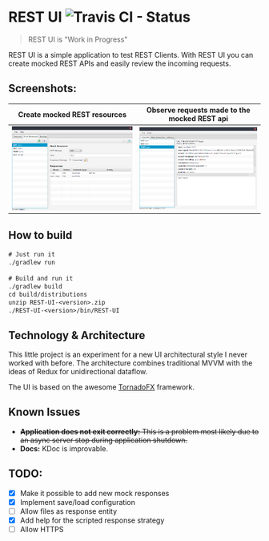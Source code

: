 # REST UI ![Travis CI - Status](https://travis-ci.org/Schlangguru/rest-ui.svg?branch=master)
> REST UI is "Work in Progress"

REST UI is a simple application to test REST Clients.
With REST UI you can create mocked REST APIs and easily review the incoming requests.

## Screenshots:

| **Create mocked REST resources** | **Observe requests made to the mocked REST api** |
| --- | --- |
| ![RequestsView](./screenshots/MockResources.png) | ![RequestsView](./screenshots/Requests.png) |

## How to build
```
# Just run it
./gradlew run

# Build and run it
./gradlew build
cd build/distributions
unzip REST-UI-<version>.zip
./REST-UI-<version>/bin/REST-UI
```


## Technology & Architecture
This little project is an experiment for a new UI architectural style I never worked with before.
The architecture combines traditional MVVM with the ideas of Redux for unidirectional dataflow.

The UI is based on the awesome [TornadoFX](https://github.com/edvin/tornadofx) framework.

## Known Issues
- ~~**Application does not exit correctly:** This is a problem most likely due to an async server stop during application shutdown.~~
- **Docs:** KDoc is improvable.

## TODO:
- [x] Make it possible to add new mock responses
- [x] Implement save/load configuration
- [ ] Allow files as response entity
- [x] Add help for the scripted response strategy
- [ ] Allow HTTPS